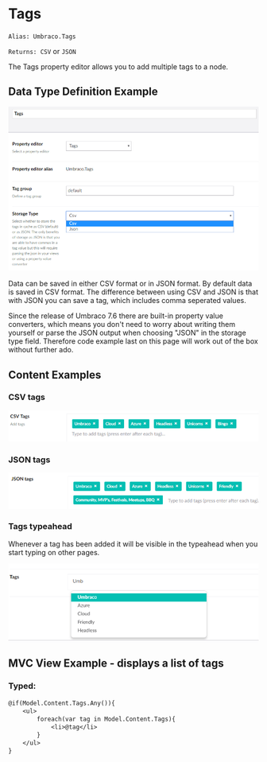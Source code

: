 # Tags
`Alias: Umbraco.Tags`

`Returns: CSV` or `JSON`

The Tags property editor allows you to add multiple tags to a node.

## Data Type Definition Example

![Data Type Definition Example](images/tags/configuration.png)

Data can be saved in either CSV format or in JSON format. By default data is saved in CSV format. The difference between using CSV and JSON is that with JSON you can save a tag, which includes comma seperated values.

Since the release of Umbraco 7.6 there are built-in property value converters, which means you don't need to worry about writing them yourself or parse the JSON output when choosing "JSON" in the storage type field. Therefore code example last on this page will work out of the box without further ado.

## Content Examples

### CSV tags

![CSV tags example](images/tags/7.6/csv-example.png)

### JSON tags

![JSON tags example](images/tags/7.6/json-example.png)

### Tags typeahead

Whenever a tag has been added it will be visible in the typeahead when you start typing on other pages.

![Tags typeahead example](images/tags/7.6/typeahead.png)

## MVC View Example - displays a list of tags

### Typed:

    @if(Model.Content.Tags.Any()){
        <ul>
            foreach(var tag in Model.Content.Tags){
                <li>@tag</li>
            }
        </ul>
    }

